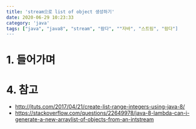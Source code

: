 ```yaml
---
title: 'stream으로 list of object 생성하기'
date: 2020-06-29 10:23:33
category: 'java'
tags: ["java", "java8", "stream", "람다", ""자바", "스트림", "람다"]
---
```


# 1. 들어가며



# 4. 참고

* http://jtuts.com/2017/04/21/create-list-range-integers-using-java-8/
* https://stackoverflow.com/questions/22649978/java-8-lambda-can-i-generate-a-new-arraylist-of-objects-from-an-intstream

